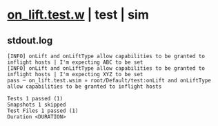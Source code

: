 # [on_lift.test.w](../../../../../tests/valid/on_lift.test.w) | test | sim

## stdout.log
```log
[INFO] onLift and onLiftType allow capabilities to be granted to inflight hosts | I'm expecting ABC to be set
[INFO] onLift and onLiftType allow capabilities to be granted to inflight hosts | I'm expecting XYZ to be set
pass ─ on_lift.test.wsim » root/Default/test:onLift and onLiftType allow capabilities to be granted to inflight hosts

Tests 1 passed (1)
Snapshots 1 skipped
Test Files 1 passed (1)
Duration <DURATION>
```

